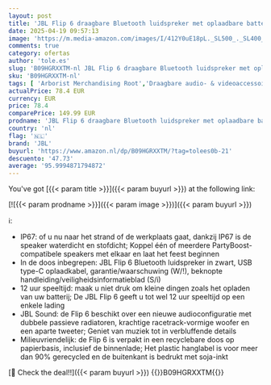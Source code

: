 ```yaml
---
layout: post
title: 'JBL Flip 6 draagbare Bluetooth luidspreker met oplaadbare batterij  water; en stofdicht  compatibel met PartyBoost  tot 12 uur speeltijd ; Zwart'
date: 2025-04-19 09:57:13
image: 'https://m.media-amazon.com/images/I/412Y0uE18pL._SL500_._SL400_.jpg'
comments: true
category: ofertas
author: 'tole.es'
slug: 'B09HGRXXTM-nl JBL Flip 6 draagbare Bluetooth luidspreker met oplaadbare...'
sku: 'B09HGRXXTM-nl'
tags: [ 'Arborist Merchandising Root','Draagbare audio- & videoaccessoires','Draagbare audio- & videoapparatuur','Draagbare bluetooth-luidsprekers','Draagbare luidsprekers & dokken','Elektronica','PC','Self Service','Special Features Stores','be0c145d-645e-47ab-b638-53e8112e3d67_0','be0c145d-645e-47ab-b638-53e8112e3d67_3901','jbl','🇳🇱', ]
actualPrice: 78.4 EUR
currency: EUR
price: 78.4
comparePrice: 149.99 EUR
prodname: 'JBL Flip 6 draagbare Bluetooth luidspreker met oplaadbare batterij  water; en stofdicht  compatibel met PartyBoost  tot 12 uur speeltijd ; Zwart'
country: 'nl'
flag: '🇳🇱'
brand: 'JBL'
buyurl: 'https://www.amazon.nl/dp/B09HGRXXTM/?tag=tolees0b-21'
descuento: '47.73'
average: '95.9994871794872'
---
```


You've got [{{< param title >}}]({{< param buyurl >}}) at the following link:

[![{{< param prodname >}}]({{< param image >}})]({{< param buyurl >}})

ℹ️:

- IP67: of u nu naar het strand of de werkplaats gaat, dankzij IP67 is de speaker waterdicht en stofdicht; Koppel één of meerdere PartyBoost-compatibele speakers met elkaar en laat het feest beginnen
- In de doos inbegrepen: JBL Flip 6 Bluetooth luidspreker in zwart, USB type-C oplaadkabel, garantie/waarschuwing (W/!), beknopte handleiding/veiligheidsinformatieblad (S/i)
- 12 uur speeltijd: maak u niet druk om kleine dingen zoals het opladen van uw batterij; De JBL Flip 6 geeft u tot wel 12 uur speeltijd op een enkele lading
- JBL Sound: de Flip 6 beschikt over een nieuwe audioconfiguratie met dubbele passieve radiatoren, krachtige racetrack-vormige woofer en een aparte tweeter; Geniet van muziek tot in verbluffende details
- Milieuvriendelijk: de Flip 6 is verpakt in een recyclebare doos op papierbasis, inclusief de binnenlade; Het plastic hanglabel is voor meer dan 90% gerecycled en de buitenkant is bedrukt met soja-inkt

[🛒 Check the deal!!]({{< param buyurl >}})
{{<world>}}B09HGRXXTM{{</world>}}
